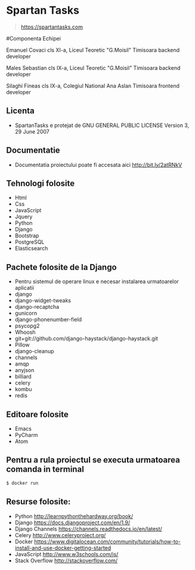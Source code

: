 # Spartan Tasks
> https://spartantasks.com

#Componenta Echipei

Emanuel Covaci
cls XI-a, Liceul Teoretic "G.Moisil" Timisoara
backend developer

Males Sebastian
cls IX-a, Liceul Teoretic "G.Moisil" Timisoara
backend developer

Silaghi Fineas
cls IX-a, Colegiul National Ana Aslan Timisoara
frontend developer

## Licenta 
* SpartanTasks e protejat de GNU GENERAL PUBLIC LICENSE Version 3, 29 June 2007

## Documentatie
* Documentatia proiectului poate fi accesata aici http://bit.ly/2atRNkV

## Tehnologi folosite
* Html
* Css
* JavaScript
* Jquery
* Python
* Django
* Bootstrap
* PostgreSQL
* Elasticsearch



## Pachete folosite de la  Django
* Pentru sistemul de operare linux e necesar instalarea urmatoarelor aplicatii
* django
* django-widget-tweaks
* django-recaptcha
* gunicorn
* django-phonenumber-field
* psycopg2
* Whoosh
* git+git://github.com/django-haystack/django-haystack.git 
* Pillow
* django-cleanup
* channels
* amqp
* anyjson
* billiard
* celery
* kombu
* redis


## Editoare folosite
* Emacs
* PyCharm
* Atom

## Pentru a rula proiectul se executa urmatoarea comanda in terminal 
```sh
$ docker run
```

## Resurse folosite: 
* Python http://learnpythonthehardway.org/book/
* Django https://docs.djangoproject.com/en/1.9/
* Django Channels  https://channels.readthedocs.io/en/latest/
* Celery http://www.celeryproject.org/
* Docker https://www.digitalocean.com/community/tutorials/how-to-install-and-use-docker-getting-started
* JavaScript http://www.w3schools.com/js/
* Stack Overflow http://stackoverflow.com/

